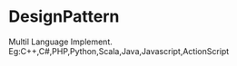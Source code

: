 DesignPattern
=============

Multil Language Implement. Eg:C++,C#,PHP,Python,Scala,Java,Javascript,ActionScript
